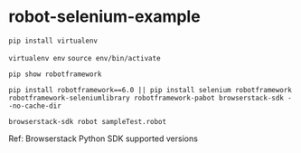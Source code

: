 # robot-selenium-example

```pip install virtualenv```

```virtualenv env```
```source env/bin/activate```
        
```pip show robotframework```

```pip install robotframework==6.0 || pip install selenium robotframework robotframework-seleniumlibrary robotframework-pabot browserstack-sdk --no-cache-dir```

```browserstack-sdk robot sampleTest.robot```


Ref: Browserstack Python SDK supported versions

